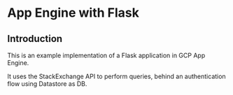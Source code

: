 # App Engine with Flask

## Introduction

This is an example implementation of a Flask application in GCP App Engine.

It uses the StackExchange API to perform queries, behind an authentication flow using Datastore as DB.
